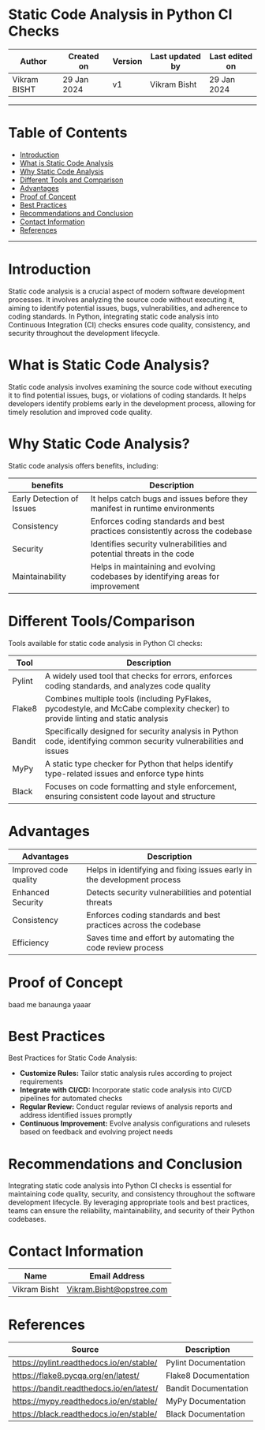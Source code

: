 # Static Code Analysis in Python CI Checks

|   Author     |  Created on   |  Version   | Last updated by | Last edited on |
| ------------ | --------------| -----------|---------------- |--------------- |
| Vikram BISHT | 29 Jan 2024   |     v1     | Vikram Bisht    | 29 Jan 2024    |

---
# Table of Contents 
+ [Introduction](#Introduction)
+ [What is Static Code Analysis](#What-is-Static-Code-Analysis)
+ [Why Static Code Analysis](Why-Static-Code-Analysis)
+ [Different Tools and Comparison](#Different-Tools-and-Comparison)
+ [Advantages](#Advantages)
+ [Proof of Concept](#Proof-of-Concept)
+ [Best Practices](Best-Practices)
+ [Recommendations and Conclusion](#Recommendations-and-Conclusion)
+ [Contact Information](#contact-information)
+ [References](#References)
***


# Introduction
Static code analysis is a crucial aspect of modern software development processes. It involves analyzing the source code without executing it, aiming to identify potential issues, bugs, vulnerabilities, and adherence to coding standards. In Python, integrating static code analysis into Continuous Integration (CI) checks ensures code quality, consistency, and security throughout the development lifecycle.

# What is Static Code Analysis?

Static code analysis involves examining the source code without executing it to find potential issues, bugs, or violations of coding standards. It helps developers identify problems early in the development process, allowing for timely resolution and improved code quality.

# Why Static Code Analysis?
Static code analysis offers benefits, including:

|  benefits                    |        Description                                                               |
| ------------                 | ----------------------------------------------------------------------------     |
| Early Detection of Issues    | It helps catch bugs and issues before they manifest in runtime environments      |  
| Consistency                  | Enforces coding standards and best practices consistently across the codebase    |
| Security                     | Identifies security vulnerabilities and potential threats in the code            |
| Maintainability              | Helps in maintaining and evolving codebases by identifying areas for improvement |


# Different Tools/Comparison
Tools available for static code analysis in Python CI checks:

|  Tool                  |        Description                                                                                                                    |
| ------------           | ---------------------------------------------------------------------------------------------------------                             |
| Pylint                 | A widely used tool that checks for errors, enforces coding standards, and analyzes code quality                                       |  
| Flake8                 | Combines multiple tools (including PyFlakes, pycodestyle, and McCabe complexity checker) to provide linting and static analysis       |
| Bandit                 | Specifically designed for security analysis in Python code, identifying common security vulnerabilities and issues                    |
| MyPy                   |  A static type checker for Python that helps identify type-related issues and enforce type hints                                      | 
| Black                  | Focuses on code formatting and style enforcement, ensuring consistent code layout and structure                                       |

# Advantages

|  Advantages              |        Description                                                         |
| ------------             | ------------------------------------------------------------------------   |
| Improved code quality    | Helps in identifying and fixing issues early in the development process    |  
| Enhanced Security        | Detects security vulnerabilities and potential threats                     |
| Consistency              | Enforces coding standards and best practices across the codebase           |
| Efficiency               | Saves time and effort by automating the code review process                |

# Proof of Concept

baad me banaunga yaaar

# Best Practices

 Best Practices for Static Code Analysis: 
* **Customize Rules:** Tailor static analysis rules according to project requirements
* **Integrate with CI/CD:** Incorporate static code analysis into CI/CD pipelines for automated checks
* **Regular Review:** Conduct regular reviews of analysis reports and address identified issues promptly
* **Continuous Improvement:** Evolve analysis configurations and rulesets based on feedback and evolving project needs

 # Recommendations and Conclusion

Integrating static code analysis into Python CI checks is essential for maintaining code quality, security, and consistency throughout the software development lifecycle. By leveraging appropriate tools and best practices, teams can ensure the reliability, maintainability, and security of their Python codebases.

# Contact Information

|  Name                     |        	Email Address           |
| ------------              | --------------------------------|
| Vikram Bisht              |  Vikram.Bisht@opstree.com       |  

# References

|  Source                                                                                 |        Description      |
| ------------                                                                            | ----------------------- |
| https://pylint.readthedocs.io/en/stable/                                                | Pylint Documentation    |  
| https://flake8.pycqa.org/en/latest/                                                     | Flake8 Documentation    |	
| https://bandit.readthedocs.io/en/latest/                                                | Bandit Documentation    |
| https://mypy.readthedocs.io/en/stable/                                                  | MyPy Documentation      |	
| https://black.readthedocs.io/en/stable/                                                 | Black Documentation     |
